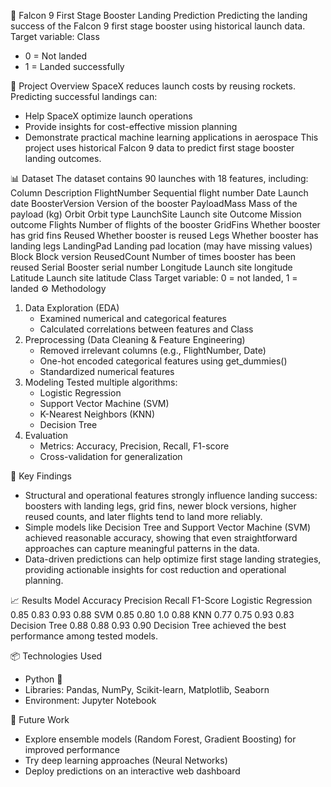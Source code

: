 🚀 Falcon 9 First Stage Booster Landing Prediction
Predicting the landing success of the Falcon 9 first stage booster using historical launch data.
Target variable: Class
* 0 = Not landed
* 1 = Landed successfully

📄 Project Overview
SpaceX reduces launch costs by reusing rockets. Predicting successful landings can:
* Help SpaceX optimize launch operations
* Provide insights for cost-effective mission planning
* Demonstrate practical machine learning applications in aerospace
This project uses historical Falcon 9 data to predict first stage booster landing outcomes.

📊 Dataset
The dataset contains 90 launches with 18 features, including:
Column	Description
FlightNumber	Sequential flight number
Date	Launch date
BoosterVersion	Version of the booster
PayloadMass	Mass of the payload (kg)
Orbit	Orbit type
LaunchSite	Launch site
Outcome	Mission outcome
Flights	Number of flights of the booster
GridFins	Whether booster has grid fins
Reused	Whether booster is reused
Legs	Whether booster has landing legs
LandingPad	Landing pad location (may have missing values)
Block	Block version
ReusedCount	Number of times booster has been reused
Serial	Booster serial number
Longitude	Launch site longitude
Latitude	Launch site latitude
Class	Target variable: 0 = not landed, 1 = landed
⚙️ Methodology
1. Data Exploration (EDA)
    * Examined numerical and categorical features
    * Calculated correlations between features and Class
2. Preprocessing (Data Cleaning & Feature Engineering)
    * Removed irrelevant columns (e.g., FlightNumber, Date)
    * One-hot encoded categorical features using get_dummies()
    * Standardized numerical features
3. Modeling Tested multiple algorithms:
    * Logistic Regression
    * Support Vector Machine (SVM)
    * K-Nearest Neighbors (KNN)
    * Decision Tree
4. Evaluation
    * Metrics: Accuracy, Precision, Recall, F1-score
    * Cross-validation for generalization

🧠 Key Findings
* Structural and operational features strongly influence landing success: boosters with landing legs, grid fins, newer block versions, higher reused counts, and later flights tend to land more reliably.
* Simple models like Decision Tree and Support Vector Machine (SVM) achieved reasonable accuracy, showing that even straightforward approaches can capture meaningful patterns in the data.
* Data-driven predictions can help optimize first stage landing strategies, providing actionable insights for cost reduction and operational planning.

📈 Results
Model	Accuracy	Precision	Recall	F1-Score
Logistic Regression	0.85	0.83	0.93	0.88
SVM	0.85	0.80	1.0	0.88
KNN	0.77	0.75	0.93	0.83
Decision Tree	0.88	0.88	0.93	0.90
Decision Tree achieved the best performance among tested models.

📦 Technologies Used
* Python 🐍
* Libraries: Pandas, NumPy, Scikit-learn, Matplotlib, Seaborn
* Environment: Jupyter Notebook

🔮 Future Work
* Explore ensemble models (Random Forest, Gradient Boosting) for improved performance
* Try deep learning approaches (Neural Networks)
* Deploy predictions on an interactive web dashboard
